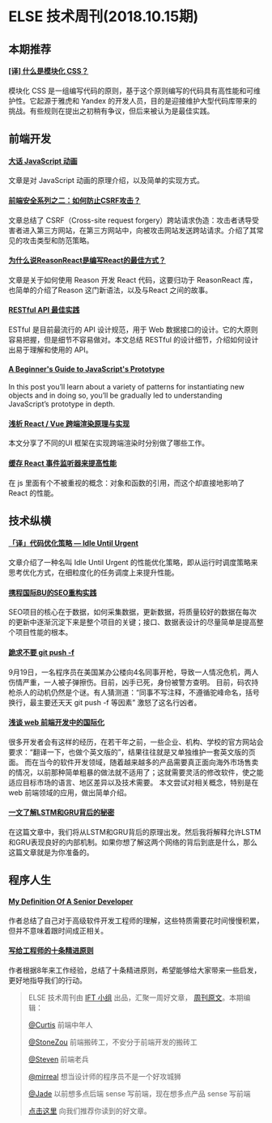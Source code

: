 # ELSE 技术周刊(2018.10.15期)

## 本期推荐

#### [[译] 什么是模块化 CSS？](https://zhuanlan.zhihu.com/p/46062194)
模块化 CSS 是一组编写代码的原则，基于这个原则编写的代码具有高性能和可维护性。它起源于雅虎和 Yandex 的开发人员，目的是迎接维护大型代码库带来的挑战。有些规则在提出之初稍有争议，但后来被认为是最佳实践。

## 前端开发

#### [大话 JavaScript 动画](https://fanmingfei.com/posts/Animation_Base.html)

文章是对 JavaScript 动画的原理介绍，以及简单的实现方式。

#### [前端安全系列之二：如何防止CSRF攻击？](https://juejin.im/post/5bc009996fb9a05d0a055192)
文章总结了 CSRF（Cross-site request forgery）跨站请求伪造：攻击者诱导受害者进入第三方网站，在第三方网站中，向被攻击网站发送跨站请求。介绍了其常见的攻击类型和防范策略。

#### [为什么说ReasonReact是编写React的最佳方式？](https://mp.weixin.qq.com/s/doYEfIUFoqV4fBk6OCkDbw)
文章是关于如何使用 Reason 开发 React 代码，这要归功于 ReasonReact 库， 也简单的介绍了Reason 这门新语法，以及与React 之间的故事。

#### [RESTful API 最佳实践](http://www.ruanyifeng.com/blog/2018/10/restful-api-best-practices.html)

ESTful 是目前最流行的 API 设计规范，用于 Web 数据接口的设计。它的大原则容易把握，但是细节不容易做对。本文总结 RESTful 的设计细节，介绍如何设计出易于理解和使用的 API。

#### [A Beginner's Guide to JavaScript's Prototype](https://tylermcginnis.com/beginners-guide-to-javascript-prototype/)

In this post you’ll learn about a variety of patterns for instantiating new objects and in doing so, you’ll be gradually led to understanding JavaScript’s prototype in depth.

#### [浅析 React / Vue 跨端渲染原理与实现](https://zhuanlan.zhihu.com/p/46338731)

本文分享了不同的UI 框架在实现跨端渲染时分别做了哪些工作。

#### [缓存 React 事件监听器来提高性能](https://mp.weixin.qq.com/s/TzrWOgMWbbw5N6Bf8XHQ2g)

在 js 里面有个不被重视的概念：对象和函数的引用，而这个却直接地影响了 React 的性能。

## 技术纵横

#### [「译」代码优化策略 — Idle Until Urgent](https://zhuanlan.zhihu.com/p/45733062)

文章介绍了一种名叫 Idle Until Urgent 的性能优化策略，即从运行时调度策略来思考优化方式，在细粒度化的任务调度上来提升性能。

#### [携程国际BU的SEO重构实践](https://mp.weixin.qq.com/s/PSxxbNk79s1yMfiD6idLrA)

SEO项目的核心在于数据，如何采集数据，更新数据，将质量较好的数据在每次的更新中逐渐沉淀下来是整个项目的关键；接口、数据表设计的尽量简单是提高整个项目性能的根本。

#### [跪求不要 git push -f](https://www.jianshu.com/p/41cef45ef6ce?hmsr=toutiao.io&utm_medium=toutiao.io&utm_source=toutiao.io)

9月19日，一名程序员在美国某办公楼向4名同事开枪，导致一人情况危机，两人伤情严重，一人被子弹擦伤。目前，凶手已死，身份被警方查明。
目前，码农持枪杀人的动机仍然是个谜。有人猜测道：“同事不写注释，不遵循驼峰命名，括号换行，最主要还天天 git push -f 等因素” 激怒了这名行凶者。

#### [浅谈 web 前端开发中的国际化](https://juejin.im/post/5bbb6fa65188255c9031ecd9)
很多开发者会有这样的经历，在若干年之前，一些企业、机构、学校的官方网站会要求：“翻译一下，也做个英文版的”，结果往往就是又单独维护一套英文版的页面。
而在当今的软件开发领域，随着越来越多的产品需要真正面向海外市场售卖的情况，以前那种简单粗暴的做法就不适用了；这就需要灵活的修改软件，使之能适应目标市场的语言、地区差异以及技术需要。
本文尝试对相关概念，特别是在 web 前端领域的应用，做出简单介绍。

#### [一文了解LSTM和GRU背后的秘密](https://zhuanlan.zhihu.com/p/46327831)
在这篇文章中，我们将从LSTM和GRU背后的原理出发。然后我将解释允许LSTM和GRU表现良好的内部机制。如果你想了解这两个网络的背后到底是什么，那么这篇文章就是为你准备的。

## 程序人生

#### [My Definition Of A Senior Developer](https://dev.to/mokkapps/my-definition-of-a-senior-developer-3k8l)

作者总结了自己对于高级软件开发工程师的理解，这些特质需要花时间慢慢积累，但并不意味着跟时间成正相关。

#### [写给工程师的十条精进原则](https://juejin.im/post/5b762bace51d45556f41c431)
作者根据8年来工作经验，总结了十条精进原则，希望能够给大家带来一些启发，更好地指导我们的行动。

> ELSE 技术周刊由 [IFT 小组](https://github.com/CtripFE) 出品，汇聚一周好文章， [周刊原文](https://zhuanlan.zhihu.com/p/45252058)。本期编辑：
>
> [@Curtis](https://github.com/CurtisCBS) 前端中年人
>
> [@StoneZou](https://github.com/stoneyong) 前端搬砖工，不安分于前端开发的搬砖工
>
> [@Steven](https://github.com/StevenX911) 前端老兵
>
> [@mirreal](https://github.com/mirreal) 想当设计师的程序员不是一个好攻城狮
>
> [@Jade](https://github.com/Jade05) 以前想多点后端 sense 写前端，现在想多点产品 sense 写前端
>
> [点击这里](https://github.com/CtripFE/fe-weekly/issues) 向我们推荐你读到的好文章。